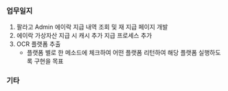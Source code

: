 ### 업무일지

1. 팔라고 Admin 에이락 지급 내역 조회 및 재 지급 페이지 개발
2. 에이락 가상자산 지급 시 캐시 추가 지급 프로세스 추가
3. OCR 플랫폼 추출
   - 플랫폼 별로 한 메소드에 체크하여 어떤 플랫폼 리턴하여 해당 플랫폼 실행하도록 구현을 목표

### 기타
